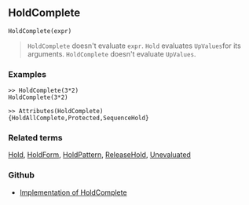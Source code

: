 ## HoldComplete

```
HoldComplete(expr)
```

> `HoldComplete` doesn't evaluate `expr`. `Hold` evaluates `UpValues`for its arguments. `HoldComplete` doesn't evaluate `UpValues`.
 

### Examples

``` 
>> HoldComplete(3*2)
HoldComplete(3*2) 

>> Attributes(HoldComplete)
{HoldAllComplete,Protected,SequenceHold}
```

### Related terms 
[Hold](Hold.md), [HoldForm](HoldForm.md), [HoldPattern](HoldPattern.md), [ReleaseHold](ReleaseHold.md), [Unevaluated](Unevaluated.md)

### Github

* [Implementation of HoldComplete](https://github.com/axkr/symja_android_library/blob/master/symja_android_library/matheclipse-core/src/main/java/org/matheclipse/core/builtin/PatternMatching.java#L767) 

